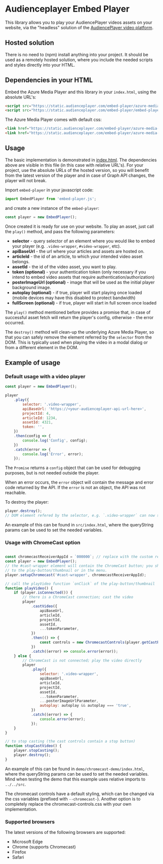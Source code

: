 # Audienceplayer Embed Player

This library allows you to play your AudiencePlayer videos assets on your website, via the "headless" solution of the [AudiencePlayer video platform](https://www.audienceplayer.com). 

## Hosted solution

There is no need to (npm) install anything into your project. It should be used as a remotely hosted solution, where you include the needed scripts and styles directly into your HTML.


## Dependencies in your HTML

Embed the Azure Media Player and this library in your `index.html`, using the absolute URL's:

```html
<script src="https://static.audienceplayer.com/embed-player/azure-media-player/amp.min.js"></script>
<script src="https://static.audienceplayer.com/embed-player/embed-player.min.js" type="module"></script>
```

The Azure Media Player comes with default css:

```html
<link href="https://static.audienceplayer.com/embed-player/azure-media-player/amp.min.css" rel="stylesheet" />
<link href="https://static.audienceplayer.com/embed-player/azure-media-player/amp-flush.min.css" rel="stylesheet" />
```

## Usage

The basic implementation is demonstrated in [index.html](src/index.html). The dependencies above are visible in this file (in this case with relative URL's).
For your project, use the absolute URLs of the hosted version, so you will benefit from the latest version of the player and in case of Graph API changes, the player will not break.

Import `embed-player` in your javascript code:

```javascript
import EmbedPlayer from 'embed-player.js';
```

and create a new instance of the `embed-player`:

```javascript
const player = new EmbedPlayer();
```

Once created it is ready for use on your website. To play an asset, just call the `play()` method, and pass the following parameters:

-   **selector** - query selector of an element where you would like to embed your player
    (e.g. `.video-wrapper`, `#video-wrapper`, etc).
-   **apiBaseUrl** - the url where your articles and assets are hosted on.
-   **articleId** - the id of an article, to which your intended video asset belongs.
-   **assetId** - the id of the video asset, you want to play.
-   **token (optional)** - your authentication token (only necessary if you intend to embed
    video assets that require authentication/authorization)
-   **posterImageUrl (optional)** - image that will be used as the initial player background image.
-   **autoplay (optional)** - if true, player will start playing once loaded (mobile devices may have this disabled to protect bandwidth)
-   **fullScreen (optional)** - if true, player will start in full screen once loaded

The `play()` method mentioned before provides a promise that, in case of successful asset fetch will return the player's config, otherwise - the error occurred.

The `destroy()` method will clean-up the underlying Azure Media Player, so that you can safely remove the element referred by the `selector` from the DOM.
This is typically used when playing the video in a modal dialog or from a different element in the DOM.

## Example of usage

### Default usage with a video player
```javascript
const player = new EmbedPlayer();

player
    .play({
        selector: '.video-wrapper',
        apiBaseUrl: 'https://<your-audienceplayer-api-url-here>',
        projectId: 4,
        articleId: 1234,
        assetId: 4321,
        token: '',
    })
    .then(config => {
        console.log('Config', config);
    })
    .catch(error => {
        console.log('Error', error);
    });
```

The `Promise` returns a `config` object that can be used for debugging purposes, but is not needed outside the player.

When an error occurs, the `error` object will contain the message and error code returned by the API. If the `error` is not an object, the API was not reachable.   

To destroy the player:

````javascript
player.destroy();
// DOM element refered by the selector, e.g. `.video-wrapper` can now safely be removed. 
````

An example of this can be found in `src/index.html`, where the queryString params can be used to set the needed variables.


### Usage with ChromeCast option

```javascript

const chromecastReceiverAppId = `000000`; // replace with the custom receiver app id of the AudiencePlayer environment
const player = new EmbedPlayer();
// the #cast-wrapper element will contain the ChromeCast button; you should place this in a recognizable spot next
// to the play-button/thumbnail or in the menu.
player.setupChromecast('#cast-wrapper', chromecastReceiverAppId);

// call the playVideo function `onClick` of the play-button/thumbnail
function playVideo() {
    if (player.isConnected()) {
        // there is a ChromeCast connection; cast the video
        player
            .castVideo({
                apiBaseUrl,
                articleId,
                projectId,
                assetId,
                ...tokenParameter,
            })
            .then(() => {
                const controls = new ChromecastControls(player.getCastPlayer(), player.getCastPlayerController())
            })
            .catch((error) => console.error(error));
    } else {
        // ChromeCast is not connected; play the video directly
        player
            .play({
                selector: '.video-wrapper',
                apiBaseUrl,
                articleId,
                projectId,
                assetId,
                ...tokenParameter,
                ...posterImageUrlParameter,
                autoplay: autoplay && autoplay === 'true',
            })
            .catch((error) => {
                console.error(error);
            });
    }
}

// to stop casting (the cast controls contain a stop button)
function stopCastVideo() {
    player.stopCasting();
    player.destroy();
}
```

An example of this can be found in `demo/chromecast-demo/index.html`, where the queryString params can be used to set the needed variables.
Mind when testing the demo that this example uses relative imports to `../../src`.

The chromecast controls have a default styling, which can be changed via the css variables (prefixed with `--chromecast-`).
Another option is to completely replace the chromecast-controls.css with your own implementation. 


### Supported browsers
The latest versions of the following browsers are supported:

* Microsoft Edge
* Chrome (supports Chromecast)
* Firefox
* Safari
